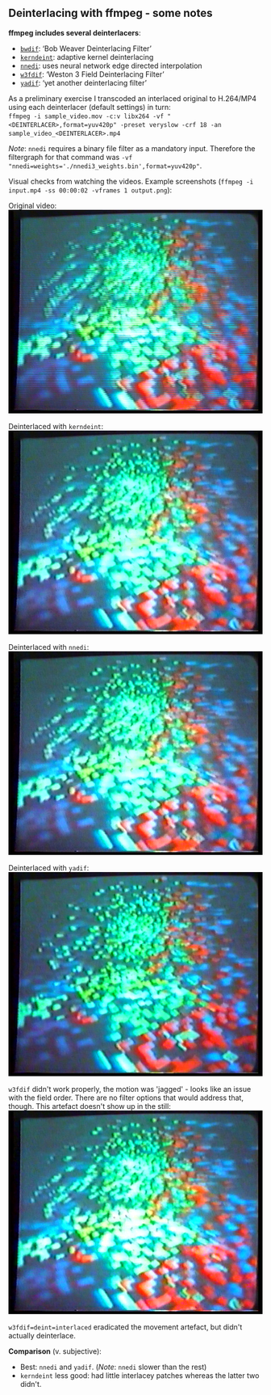 ## Deinterlacing with ffmpeg - some notes

**ffmpeg includes several deinterlacers**:
* [`bwdif`](https://ffmpeg.org/ffmpeg-filters.html#bwdif): ‘Bob Weaver Deinterlacing Filter’
* [`kerndeint`](https://ffmpeg.org/ffmpeg-filters.html#kerndeint): adaptive kernel deinterlacing
* [`nnedi`](https://ffmpeg.org/ffmpeg-filters.html#nnedi): uses neural network edge directed interpolation
* [`w3fdif`](https://ffmpeg.org/ffmpeg-filters.html#w3fdif): ‘Weston 3 Field Deinterlacing Filter’
* [`yadif`](https://ffmpeg.org/ffmpeg-filters.html#yadif-1): ‘yet another deinterlacing filter’

As a preliminary exercise I transcoded an interlaced original to H.264/MP4 using each deinterlacer (default settings) in turn:  
`ffmpeg -i sample_video.mov -c:v libx264 -vf "<DEINTERLACER>,format=yuv420p" -preset veryslow -crf 18 -an sample_video_<DEINTERLACER>.mp4`

_Note_: `nnedi` requires a binary file filter as a mandatory input. Therefore the filtergraph for that command was `-vf "nnedi=weights='./nnedi3_weights.bin',format=yuv420p"`.

Visual checks from watching the videos. Example screenshots (`ffmpeg -i input.mp4 -ss 00:00:02 -vframes 1 output.png`):

Original video:  
![Original video](./images/sample_video_orig.png "Original video")

Deinterlaced with `kerndeint`:  
![Deinterlaced with kerndeint](./images/sample_video_kerndeint.png "Deinterlaced with kerndeint")

Deinterlaced with `nnedi`:  
![Deinterlaced with nnedi](./images/sample_video_nnedi.png "Deinterlaced with nnedi")

Deinterlaced with `yadif`:  
![Deinterlaced with yadif](./images/sample_video_yadif.png "Deinterlaced with yadif")

`w3fdif` didn't work properly, the motion was 'jagged' - looks like an issue with the field order. There are no filter options that would address that, though. This artefact doesn't show up in the still:    
![Deinterlaced with w3fdif](./images/sample_video_w3fdif.png "Deinterlaced with w3fdif")

`w3fdif=deint=interlaced` eradicated the movement artefact, but didn't actually deinterlace.

**Comparison** (v. subjective):
* Best: `nnedi` and `yadif`. (_Note_: `nnedi` slower than the rest)
* `kerndeint` less good: had little interlacey patches whereas the latter two didn't.
